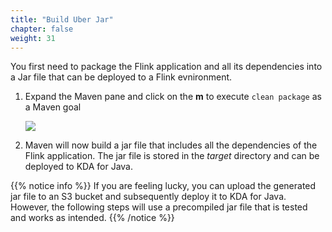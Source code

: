 ```yaml
---
title: "Build Uber Jar"
chapter: false
weight: 31
---
```


You first need to package the Flink application and all its dependencies into a Jar file that can be deployed to a Flink evnironment.

1. Expand the Maven pane and click on the **m** to execute `clean package` as a Maven goal

   ![](/images/intellij-7-maven-package.png)

1. Maven will now build a jar file that includes all the dependencies of the Flink application. The jar file is stored in the _target_ directory and can be deployed to KDA for Java.

{{% notice info %}}
If you are feeling lucky, you can upload the generated jar file to an S3 bucket and subsequently deploy it to KDA for Java. However, the following steps will use a precompiled jar file that is tested and works as intended.
{{% /notice %}}
